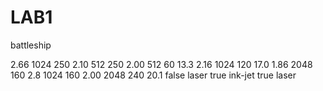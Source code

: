 # LAB1
 battleship
<?xml version="1.0" encoding="UTF-8"?>
<Products>
	<Maker name ="A">
		<PC model ="1001" price="2114">
			<Speed>2.66</Speed>
			<RAM>1024</RAM>
			<Hardisk>250</Hardisk>
		</PC>
		<PC model="1002" price="995">
			<Speed>2.10</Speed>
			<RAM>512</RAM>
			<Hardisk>250</Hardisk>
		</PC>
		<Laptop model="2004" price="1150">
			<Speed>2.00</Speed>
			<RAM>512</RAM>
			<Hardisk>60</Hardisk>
			<Screen>13.3</Screen>
		</Laptop>
		<Laptop model="2005" price="2500">
			<Speed>2.16</Speed>
			<RAM>1024</RAM>
			<Hardisk>120</Hardisk>
			<Screen>17.0</Screen>
		</Laptop>
	</Maker>
	<Maker name ="E">
		<PC model ="1011" price="959">
			<Speed>1.86</Speed>
			<RAM>2048</RAM>
			<Hardisk>160</Hardisk>
		</PC>
		<PC model="1012" price="649">
			<Speed>2.8</Speed>
			<RAM>1024</RAM>
			<Hardisk>160</Hardisk>
		</PC>
		<Laptop model="2001" price="3673">
			<Speed>2.00</Speed>
			<RAM>2048</RAM>
			<Hardisk>240</Hardisk>
			<Screen>20.1</Screen>
		</Laptop>
		<Printer model="3002" price="239">
			<Color>false</Color>
			<Type>laser</Type>
		</Printer>
	</Maker>
	<Maker name="H">
		<Printer model="3006" price="100">
			<Color>true</Color>
			<Type>ink-jet</Type>
		</Printer>
		<Printer model="3007" price="200">
			<Color>true</Color>
			<Type>laser</Type>
		</Printer>
	</Maker>
</Products>
